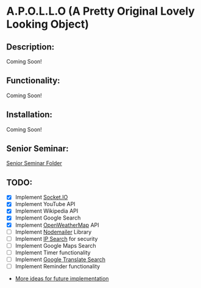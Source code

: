 # A.P.O.L.L.O (A Pretty Original Lovely Looking Object)

## Description:
Coming Soon!

## Functionality:
Coming Soon!
## Installation:
Coming Soon!

## Senior Seminar:
[Senior Seminar Folder](senior-seminar/)

## TODO:
- [x] Implement [Socket.IO](https://socket.io/)
- [x] Implement YouTube API
- [x] Implement Wikipedia API
- [x] Implement Google Search
- [X] Implement [OpenWeatherMap](https://openweathermap.org/) API
- [ ] Implement [Nodemailer](https://nodemailer.com/about/) Library
- [ ] Implement [IP Search](https://www.ipify.org/) for security
- [ ] Implement Google Maps Search
- [ ] Implement Timer functionality
- [ ] Implement [Google Translate Search](https://developers.google.com/admin-sdk/directory/v1/languages)
- [ ] Implement Reminder functionality
- [More ideas for future implementation](https://fossbytes.com/useful-google-assistant-voice-commands/)